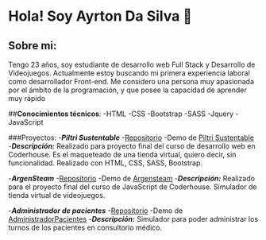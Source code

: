# Hola! Soy Ayrton Da Silva 👋

## **Sobre mi**:
Tengo 23 años, soy estudiante de desarrollo web Full Stack y Desarrollo de Videojuegos. Actualmente estoy buscando mi primera experiencia laboral como desarrollador Front-end. Me considero una persona muy apasionada por el ámbito de la programación, y que posee la capacidad de aprender muy rápido

##**Conocimientos técnicos**:
-HTML
-CSS
-Bootstrap
-SASS
-Jquery
-JavaScript

###Proyectos:
-***Piltri Sustentable***
  -[Repositorio](https://github.com/AyrDS/piltri)
  -Demo de [Piltri Sustentable](https://piltrisustentable.netlify.app)
  -***Descripción:*** Realizado para proyecto final del curso de desarrollo web en Coderhouse. Es el maqueteado de una tienda virtual, quiero decir, sin funcionalidad. Realizado con HTML, CSS, SASS, Bootstrap.

-***ArgenSteam***
  -[Repositorio](https://github.com/AyrDS/argensteam)
  -Demo de [Argensteam](https://argensteam.netlify.app)
  -***Descripción:*** Realizado para el proyecto final del curso de JavaScript de Coderhouse. Simulador de tienda virtual de videojuegos.

-***Administrador de pacientes***
  -[Repositorio](https://github.com/AyrDS/AdministradorPacientes)
  -Demo de [AdministradorPacientes](administradorpaciente.netlify.app)
  -***Descripción:*** Simulador para poder administrar los turnos de los pacientes en consultorio médico.

<!--
**AyrDS/AyrDS** is a ✨ _special_ ✨ repository because its `README.md` (this file) appears on your GitHub profile.

Here are some ideas to get you started:

- 🔭 I’m currently working on ...
- 🌱 I’m currently learning ...
- 👯 I’m looking to collaborate on ...
- 🤔 I’m looking for help with ...
- 💬 Ask me about ...
- 📫 How to reach me: ...
- 😄 Pronouns: ...
- ⚡ Fun fact: ...
-->
